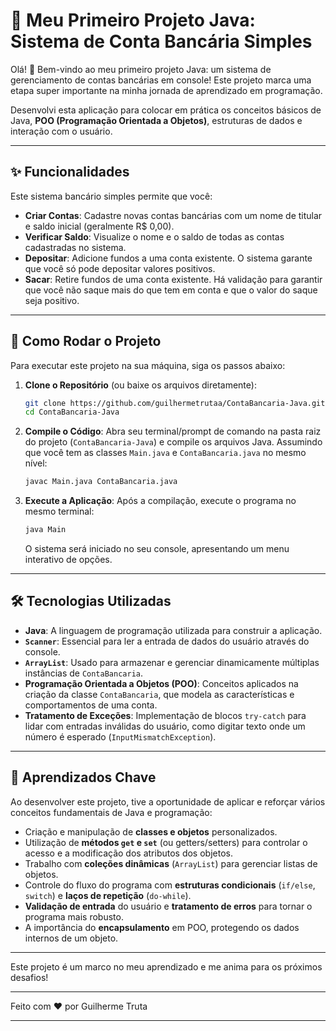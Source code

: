# 🏦 Meu Primeiro Projeto Java: Sistema de Conta Bancária Simples

Olá! 👋 Bem-vindo ao meu primeiro projeto Java: um sistema de gerenciamento de contas bancárias em console! Este projeto marca uma etapa super importante na minha jornada de aprendizado em programação.

Desenvolvi esta aplicação para colocar em prática os conceitos básicos de Java, **POO (Programação Orientada a Objetos)**, estruturas de dados e interação com o usuário.

---

## ✨ Funcionalidades

Este sistema bancário simples permite que você:

* **Criar Contas**: Cadastre novas contas bancárias com um nome de titular e saldo inicial (geralmente R$ 0,00).
* **Verificar Saldo**: Visualize o nome e o saldo de todas as contas cadastradas no sistema.
* **Depositar**: Adicione fundos a uma conta existente. O sistema garante que você só pode depositar valores positivos.
* **Sacar**: Retire fundos de uma conta existente. Há validação para garantir que você não saque mais do que tem em conta e que o valor do saque seja positivo.

---

## 🚀 Como Rodar o Projeto

Para executar este projeto na sua máquina, siga os passos abaixo:

1.  **Clone o Repositório** (ou baixe os arquivos diretamente):
    ```bash
    git clone https://github.com/guilhermetrutaa/ContaBancaria-Java.git
    cd ContaBancaria-Java
    ```

2.  **Compile o Código**:
    Abra seu terminal/prompt de comando na pasta raiz do projeto (`ContaBancaria-Java`) e compile os arquivos Java. Assumindo que você tem as classes `Main.java` e `ContaBancaria.java` no mesmo nível:
    ```bash
    javac Main.java ContaBancaria.java
    ```

3.  **Execute a Aplicação**:
    Após a compilação, execute o programa no mesmo terminal:
    ```bash
    java Main
    ```

    O sistema será iniciado no seu console, apresentando um menu interativo de opções.

---

## 🛠️ Tecnologias Utilizadas

* **Java**: A linguagem de programação utilizada para construir a aplicação.
* **`Scanner`**: Essencial para ler a entrada de dados do usuário através do console.
* **`ArrayList`**: Usado para armazenar e gerenciar dinamicamente múltiplas instâncias de `ContaBancaria`.
* **Programação Orientada a Objetos (POO)**: Conceitos aplicados na criação da classe `ContaBancaria`, que modela as características e comportamentos de uma conta.
* **Tratamento de Exceções**: Implementação de blocos `try-catch` para lidar com entradas inválidas do usuário, como digitar texto onde um número é esperado (`InputMismatchException`).

---

## 🌟 Aprendizados Chave

Ao desenvolver este projeto, tive a oportunidade de aplicar e reforçar vários conceitos fundamentais de Java e programação:

* Criação e manipulação de **classes e objetos** personalizados.
* Utilização de **métodos `get` e `set`** (ou getters/setters) para controlar o acesso e a modificação dos atributos dos objetos.
* Trabalho com **coleções dinâmicas** (`ArrayList`) para gerenciar listas de objetos.
* Controle do fluxo do programa com **estruturas condicionais** (`if/else`, `switch`) e **laços de repetição** (`do-while`).
* **Validação de entrada** do usuário e **tratamento de erros** para tornar o programa mais robusto.
* A importância do **encapsulamento** em POO, protegendo os dados internos de um objeto.

---

Este projeto é um marco no meu aprendizado e me anima para os próximos desafios!

---

Feito com ❤️ por Guilherme Truta

---
